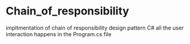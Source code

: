 # Chain_of_responsibility
impltmentation of chain of responsibility design pattern C#
all the user interaction happens in the Program.cs file

